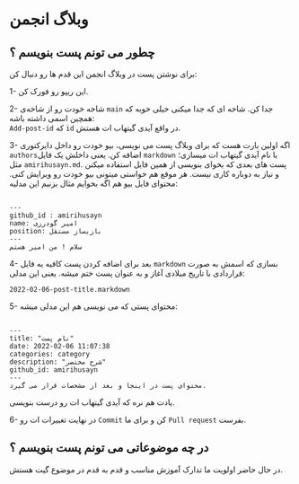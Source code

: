 # وبلاگ انجمن

## چطور می تونم پست بنویسم ؟

برای نوشتن پست در وبلاگ انجمن این قدم ها رو دنبال کن:  

1- این ریپو رو فورک کن.  

2- شاخه خودت رو از شاخه‌ی 
`main` 
جدا کن.
شاخه ای که جدا میکنی خیلی خوبه که همچین اسمی داشته باشه:  
`Add-post-id` 
که 
`id` 
در واقع آیدی گیتهاب ات هستش.  

3- اگه اولین بارت هست که برای وبلاگ پست می نویسی، بیو خودت رو
داخل دایرکتوری `authors`اضافه کن.  یعنی داخلش یک فایل 
 `markdown` 
  با نام آیدی گیتهاب ات میسازی؛ مثل
`amirihusayn.md`. 
پست های بعدی که بخوای بنویسی از همین فایل استفاده میکنن و نیاز به 
دوباره کاری نیست.
هر موقع هم خواستی میتونی بیو خودت رو ویرایش کنی.
محتوای فایل بیو هم اگه بخوایم مثال بزنیم این مدلیه:  

<pre><code>
---
github_id : amirihusayn
name: امیر گودرزی
position: بازیساز مستقل
---
سلام ! من امیر هستم
</code></pre>

4- بعد برای اضافه کردن پست کافیه یه فایل 
`markdown` 
بسازی که اسمش به صورت قراردادی با تاریخ میلادی آغاز و به عنوان
پست ختم میشه. یعنی این مدلی:  

`2022-02-06-post-title.markdown`  

5- محتوای پستی که می نویسی هم این مدلی میشه:  

<pre><code>
---
title: "نام پست"
date: 2022-02-06 11:07:38
categories: category
description: "شرح مختصر"
github_id: amirihusayn
---
محتوای پست در اینجا و بعد از مشخصات قرار می گیرد.
</code></pre>  

یادت هم نره که آیدی گیتهاب ات رو درست بنویسی.

6- در نهایت تغییرات ات رو
`Commit` 
کن و برای ما 
`Pull request`
بفرست.

## در چه موضوعاتی می تونم پست بنویسم ؟

در حال حاضر اولویت ما تدارک آموزش مناسب و قدم به قدم در موضوع گیت هستش.
